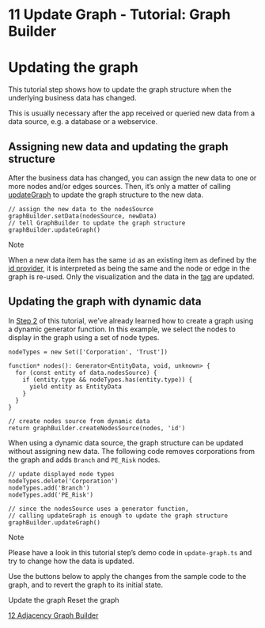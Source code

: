<!--
 //////////////////////////////////////////////////////////////////////////////
 // @license
 // This file is part of yFiles for HTML 2.6.0.3.
 // Use is subject to license terms.
 //
 // Copyright (c) 2000-2024 by yWorks GmbH, Vor dem Kreuzberg 28,
 // 72070 Tuebingen, Germany. All rights reserved.
 //
 //////////////////////////////////////////////////////////////////////////////
-->
# 11 Update Graph - Tutorial: Graph Builder

# Updating the graph

This tutorial step shows how to update the graph structure when the underlying business data has changed.

This is usually necessary after the app received or queried new data from a data source, e.g. a database or a webservice.

## Assigning new data and updating the graph structure

After the business data has changed, you can assign the new data to one or more nodes and/or edges sources. Then, it’s only a matter of calling [updateGraph](https://docs.yworks.com/yfileshtml/#/api/GraphBuilder#GraphBuilder-method-updateGraph) to update the graph structure to the new data.

```
// assign the new data to the nodesSource
graphBuilder.setData(nodesSource, newData)
// tell GraphBuilder to update the graph structure
graphBuilder.updateGraph()
```

Note

When a new data item has the same `id` as an existing item as defined by the [id provider](https://docs.yworks.com/yfileshtml/#/api/NodesSource#NodesSource-property-idProvider), it is interpreted as being the same and the node or edge in the graph is re-used. Only the visualization and the data in the [tag](https://docs.yworks.com/yfileshtml/#/api/IModelItem#ITagOwner-property-tag) are updated.

## Updating the graph with dynamic data

In [Step 2](../02-create-nodes-sources/) of this tutorial, we’ve already learned how to create a graph using a dynamic generator function. In this example, we select the nodes to display in the graph using a set of node types.

```
nodeTypes = new Set(['Corporation', 'Trust'])

function* nodes(): Generator<EntityData, void, unknown> {
  for (const entity of data.nodesSource) {
    if (entity.type && nodeTypes.has(entity.type)) {
      yield entity as EntityData
    }
  }
}

// create nodes source from dynamic data
return graphBuilder.createNodesSource(nodes, 'id')
```

When using a dynamic data source, the graph structure can be updated without assigning new data. The following code removes corporations from the graph and adds `Branch` and `PE_Risk` nodes.

```
// update displayed node types
nodeTypes.delete('Corporation')
nodeTypes.add('Branch')
nodeTypes.add('PE_Risk')

// since the nodesSource uses a generator function,
// calling updateGraph is enough to update the graph structure
graphBuilder.updateGraph()
```

Note

Please have a look in this tutorial step’s demo code in `update-graph.ts` and try to change how the data is updated.

Use the buttons below to apply the changes from the sample code to the graph, and to revert the graph to its initial state.

Update the graph Reset the graph

[12 Adjacency Graph Builder](../../tutorial-graph-builder/12-adjacency-graph-builder/)
